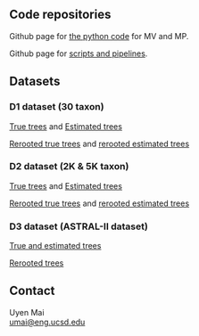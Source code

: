 ## Code repositories
Github page for [the python code](https://github.com/uym2/MinVar-Rooting) for MV and MP. 

Github page for [scripts and pipelines](https://github.com/esayyari/simphy-uyen).

## Datasets
### D1 dataset (30 taxon) 

[True trees](https://drive.google.com/file/d/0B6VQuQbxaAq-bmx6NGdIb2JTZmc/view?usp=sharing) 
and
[Estimated trees](https://drive.google.com/open?id=0B6VQuQbxaAq-X1BoWlZPLUZRbDg)

[Rerooted true trees](https://drive.google.com/open?id=0B6VQuQbxaAq-QkhMbE40VFdjOVE) and [rerooted estimated trees](https://drive.google.com/open?id=0B6VQuQbxaAq-aW5QalAtZjJrN00)

### D2 dataset (2K & 5K taxon) 

[True trees](https://drive.google.com/open?id=0B6VQuQbxaAq-cDhYdGlJOWcwWTg) 
and
[Estimated trees](https://drive.google.com/open?id=0B6VQuQbxaAq-amU3RXRCZ3hVUEU)

[Rerooted true trees](https://drive.google.com/open?id=0B6VQuQbxaAq-TVR3c2NsRkNDQWc) and [rerooted estimated trees](https://drive.google.com/open?id=0B6VQuQbxaAq-amU3RXRCZ3hVUEU)

### D3 dataset (ASTRAL-II dataset)

[True and estimated trees](http://www.cs.utexas.edu/~phylo/datasets/astral2/)

[Rerooted trees](https://drive.google.com/open?id=0B6VQuQbxaAq-X25xUWlFYVJKN3M)

## Contact
Uyen Mai    
umai@eng.ucsd.edu
